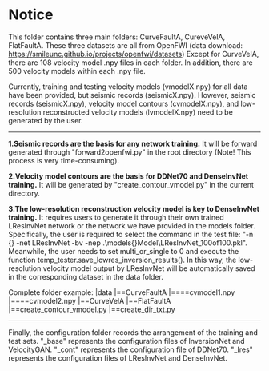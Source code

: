# Notice
This folder contains three main folders: CurveFaultA, CureveVelA, FlatFaultA.
These three datasets are all from OpenFWI (data download: https://smileunc.github.io/projects/openfwi/datasets)
Except for CurveVelA, there are 108 velocity model .npy files in each folder.
In addition, there are 500 velocity models within each .npy file.

Currently, training and testing velocity models (vmodelX.npy) for all data have been provided, but seismic records (seismicX.npy).
However, seismic records (seismicX.npy), velocity model contours (cvmodelX.npy), and low-resolution reconstructed velocity models (lvmodelX.npy) need to be generated by the user.

---

**1.Seismic records are the basis for any network training.**
It will be forward generated through "forward2openfwi.py" in the root directory (Note! This process is very time-consuming).

**2.Velocity model contours are the basis for DDNet70 and DenseInvNet training.**
It will be generated by "create_contour_vmodel.py" in the current directory.

**3.The low-resolution reconstruction velocity model is key to DenseInvNet training.**
It requires users to generate it through their own trained LResInvNet network or the network we have provided in the models folder.
Specifically, the user is required to select the command in the test file: "-n {} -net LResInvNet -bv -nep .\models\{}Model\LResInvNet_100of100.pkl".
Meanwhile, the user needs to set multi_or_single to 0 and execute the function temp_tester.save_lowres_inversion_results().
In this way, the low-resolution velocity model output by LResInvNet will be automatically saved in the corresponding dataset in the data folder.

Complete folder example:
|data
|==CurveFaultA
|====cvmodel1.npy
|====cvmodel2.npy
|==CurveVelA
|==FlatFaultA
|==create_contour_vmodel.py
|==create_dir_txt.py

---

Finally, the configuration folder records the arrangement of the training and test sets.
"_base" represents the configuration files of InversionNet and VelocityGAN.
"_cont" represents the configuration file of DDNet70.
"_lres" represents the configuration files of LResInvNet and DenseInvNet.



